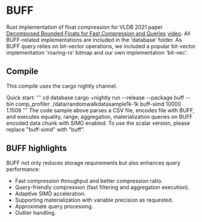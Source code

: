 # BUFF
Rust implementation of float compression for VLDB 2021 paper [Decomposed Bounded Floats for Fast Compression and Queries](http://vldb.org/pvldb/vol14/p2586-liu.pdf) [video](https://youtu.be/Krn98iPY99o). All BUFF-related implementations are included in the 'database' folder. As BUFF query relies on bit-vector operations, we included a popular bit-vector implementation 'roaring-rs' bitmap and our own implementation 'bit-vec'.



## Compile
This compile uses the cargo nightly channel.

Quick start:
'''
cd database
cargo +nightly run --release  --package buff --bin comp_profiler ./data/randomwalkdatasample1k-1k buff-simd 10000 1.1509
'''
The code sample above parses a CSV file, encodes file with BUFF, and executes equality, range, aggregation, materialization queries on BUFF encoded data chunk with SIMD enabled. To use the scalar version, please replace "buff-simd" with "buff".

## BUFF highlights
BUFF not only reduces storage requirements but also enhances query performance:

-	Fast compression throughput and better compression ratio.
-	Query-friendly compression (fast filtering and aggregation execution).
-	Adaptive SIMD acceleration.
-	Supporting materialization with variable precision as requested.
-	Approximate query processing.
-	Outlier handling.

